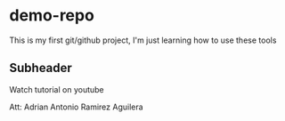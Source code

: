 # demo-repo
This is my first git/github project, I'm just learning how to use these tools

## Subheader
Watch tutorial on youtube

Att: Adrian Antonio Ramirez Aguilera
